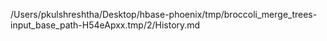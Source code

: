 /Users/pkulshreshtha/Desktop/hbase-phoenix/tmp/broccoli_merge_trees-input_base_path-H54eApxx.tmp/2/History.md